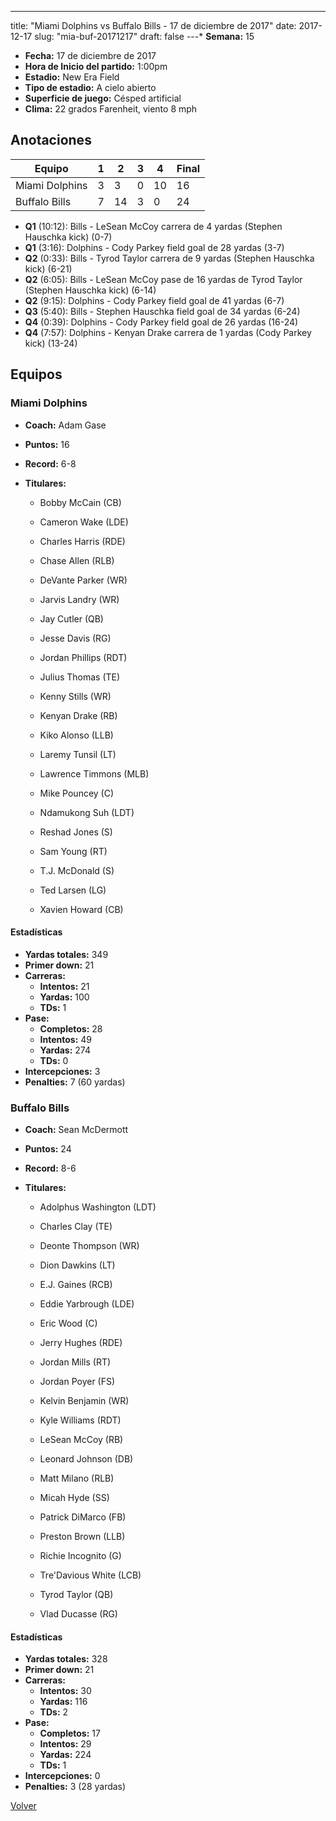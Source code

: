 ---
title: "Miami Dolphins vs Buffalo Bills - 17 de diciembre de 2017"
date: 2017-12-17
slug: "mia-buf-20171217"
draft: false
---* **Semana:** 15
* **Fecha:** 17 de diciembre de 2017
* **Hora de Inicio del partido:** 1:00pm
* **Estadio:** New Era Field
* **Tipo de estadio:** A cielo abierto
* **Superficie de juego:** Césped artificial
* **Clima:** 22 grados Farenheit, viento 8 mph




## Anotaciones
| Equipo | 1 | 2 | 3 | 4 | Final |
|--------|---|---|---|---|-------|
| Miami Dolphins  | 3 | 3 | 0 | 10  | 16 |
| Buffalo Bills  | 7 | 14 | 3 | 0  | 24 |
* **Q1** (10:12): Bills - LeSean McCoy carrera de 4 yardas (Stephen Hauschka kick) (0-7)
* **Q1** (3:16): Dolphins - Cody Parkey field goal de 28 yardas (3-7)
* **Q2** (0:33): Bills - Tyrod Taylor carrera de 9 yardas (Stephen Hauschka kick) (6-21)
* **Q2** (6:05): Bills - LeSean McCoy pase de 16 yardas de Tyrod Taylor (Stephen Hauschka kick) (6-14)
* **Q2** (9:15): Dolphins - Cody Parkey field goal de 41 yardas (6-7)
* **Q3** (5:40): Bills - Stephen Hauschka field goal de 34 yardas (6-24)
* **Q4** (0:39): Dolphins - Cody Parkey field goal de 26 yardas (16-24)
* **Q4** (7:57): Dolphins - Kenyan Drake carrera de 1 yardas (Cody Parkey kick) (13-24)


## Equipos


### Miami Dolphins
* **Coach:** Adam Gase
* **Puntos:** 16
* **Record:** 6-8
* **Titulares:** 

  * Bobby McCain (CB) 

  * Cameron Wake (LDE) 

  * Charles Harris (RDE) 

  * Chase Allen (RLB) 

  * DeVante Parker (WR) 

  * Jarvis Landry (WR) 

  * Jay Cutler (QB) 

  * Jesse Davis (RG) 

  * Jordan Phillips (RDT) 

  * Julius Thomas (TE) 

  * Kenny Stills (WR) 

  * Kenyan Drake (RB) 

  * Kiko Alonso (LLB) 

  * Laremy Tunsil (LT) 

  * Lawrence Timmons (MLB) 

  * Mike Pouncey (C) 

  * Ndamukong Suh (LDT) 

  * Reshad Jones (S) 

  * Sam Young (RT) 

  * T.J. McDonald (S) 

  * Ted Larsen (LG) 

  * Xavien Howard (CB) 

#### Estadísticas
* **Yardas totales:** 349
* **Primer down:** 21
* **Carreras:**
  * **Intentos:** 21
  * **Yardas:** 100
  * **TDs:** 1
* **Pase:**
  * **Completos:** 28
  * **Intentos:** 49
  * **Yardas:** 274
  * **TDs:** 0
* **Intercepciones:** 3
* **Penalties:** 7 (60 yardas)

### Buffalo Bills
* **Coach:** Sean McDermott
* **Puntos:** 24
* **Record:** 8-6
* **Titulares:** 

  * Adolphus Washington (LDT) 

  * Charles Clay (TE) 

  * Deonte Thompson (WR) 

  * Dion Dawkins (LT) 

  * E.J. Gaines (RCB) 

  * Eddie Yarbrough (LDE) 

  * Eric Wood (C) 

  * Jerry Hughes (RDE) 

  * Jordan Mills (RT) 

  * Jordan Poyer (FS) 

  * Kelvin Benjamin (WR) 

  * Kyle Williams (RDT) 

  * LeSean McCoy (RB) 

  * Leonard Johnson (DB) 

  * Matt Milano (RLB) 

  * Micah Hyde (SS) 

  * Patrick DiMarco (FB) 

  * Preston Brown (LLB) 

  * Richie Incognito (G) 

  * Tre'Davious White (LCB) 

  * Tyrod Taylor (QB) 

  * Vlad Ducasse (RG) 

#### Estadísticas
* **Yardas totales:** 328
* **Primer down:** 21
* **Carreras:**
  * **Intentos:** 30
  * **Yardas:** 116
  * **TDs:** 2
* **Pase:**
  * **Completos:** 17
  * **Intentos:** 29
  * **Yardas:** 224
  * **TDs:** 1
* **Intercepciones:** 0
* **Penalties:** 3 (28 yardas)


[Volver](/historia/2017)
